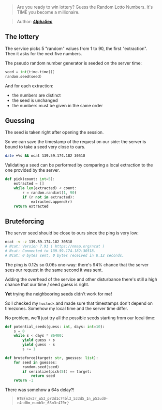 > Are you ready to win lottery? Guess the Random Lotto Numbers.
> It's TIME you become a millionaire.

> Author: **[4lpha5ec][author-profile]**

## The lottery

The service picks 5 "random" values from 1 to 90, the first "extraction".
Then it asks for the next five numbers.

The pseudo random number generator is seeded on the server time:

```python
seed = int(time.time())
random.seed(seed)
```

And for each extraction:
- the numbers are distinct
- the seed is unchanged
- the numbers must be given in the same order

## Guessing

The seed is taken right after opening the session.

So we can save the timestamp of the request on our side: the server is bound to
take a seed very close to ours.

```bash
date +%s && ncat 139.59.174.182 30518
```

Validating a seed can be performed by comparing a local extraction to the one
provided by the server.

```python
def pick(count: int=5):
    extracted = []
    while len(extracted) < count:
        r = random.randint(1, 90)
        if (r not in extracted):
            extracted.append(r)
    return extracted
```

## Bruteforcing

The server seed should be close to ours since the ping is very low:

```bash
ncat -v -z 139.59.174.182 30518
# Ncat: Version 7.91 ( https://nmap.org/ncat )
# Ncat: Connected to 139.59.174.182:30518.
# Ncat: 0 bytes sent, 0 bytes received in 0.12 seconds.
```

The ping is 0.12s so 0.06s one-way: there's 94% chance that the server sees our
request in the same second it was sent.

Adding the overhead of the service and other disturbance there's still a high
chance that our time / seed guess is right.

**Yet** trying the neighbooring seeds didn't work for me! 

So I checked my `hwclock` and made sure that timestamps don't depend on
timezones. Somehow my local time and the server time differ.

No problem, we'll just try all the possible seeds starting from our local time:

```python
def potential_seeds(guess: int, days: int=10):
    s = 0
    while s < days * 86400:
        yield guess + s
        yield guess - s
        s += 1 

def bruteforce(target: str, guesses: list):
    for seed in guesses:
        random.seed(seed)
        if serialize(pick(5)) == target:
            return seed
    return -1
```

There was somehow a 64s delay?!

> `HTB{n3v3r_u53_pr3d1c74bl3_533d5_1n_p53ud0-r4nd0m_numb3r_63n3r470r}`

[author-profile]: https://app.hackthebox.com/users/141340
